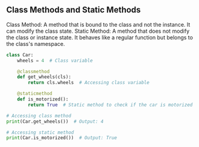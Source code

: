 ## Class Methods and Static Methods


Class Method: A method that is bound to the class and not the instance. It can modify the class state.
Static Method: A method that does not modify the class or instance state. It behaves like a regular function but belongs to the class's namespace.

```python
class Car:
    wheels = 4  # Class variable

    @classmethod
    def get_wheels(cls):
        return cls.wheels  # Accessing class variable

    @staticmethod
    def is_motorized():
        return True  # Static method to check if the car is motorized

# Accessing class method
print(Car.get_wheels())  # Output: 4

# Accessing static method
print(Car.is_motorized())  # Output: True

```
